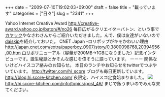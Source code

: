 +++
date = "2009-07-10T19:02:03+09:00"
draft = false
title = "載っています"
categories = ["日々"]
slug = "2341"
+++

Yahoo Internet Creative Award
<a href="http://creative-award.yahoo.co.jp/baton/#/no26" target="_blank">http://creative-award.yahoo.co.jp/baton/#/no26</a>
毎日広がるクリエイターバトン、という事で<a href="http://kayac.com" target="_blank">カヤック</a>やなさわさんからご紹介いただきました。んで、僕は友達がいないので<a href="http://daiskip.com" target="_blank">daiskip</a>を紹介しておいた。
CNET Japan -ロリポップがキモかわいい理由
<a href="http://japan.cnet.com/extra/paperboy_0907/story/0,3800098768,20394956,00.htm" target="_blank">http://japan.cnet.com/extra/paperboy_0907/story/0,3800098768,20394956,00.htm</a>
<a href="http://lolipop.jp" target="_blank">ロリポ</a>リニューアル（容量が200MB→1GBになりました）記念インタビューです。誕生秘話とかそんな感じを偉そうに語っています。
ーーー
関係ないけどハイスコア絡みのお知らせ。
本日のランチやお知らせをtwitterでつぶやいています。
<a href="http://twitter.com/hi_score" target="_blank">http://twitter.com/hi_score</a>
ブログも毎日更新しています。
<a href="http://blog.hi.score-kitchen.com/" target="_blank">http://blog.hi.score-kitchen.com/</a>
夜限定、ハイスコ定食始まりました。
<img src="http://hi.score-kitchen.com/teisyoku.jpg">
<a href="http://hi.score-kitchen.com/info/topics/post_46/" target="_blank">http://hi.score-kitchen.com/info/topics/post_46/</a>
まじで飯うまいのでみんな来てください。
